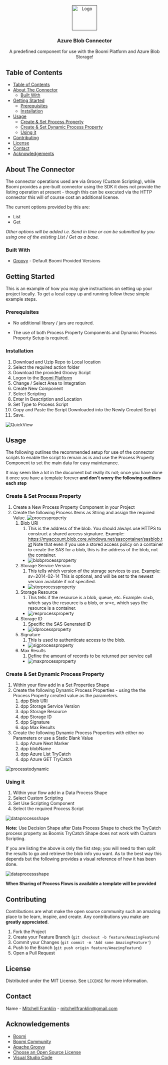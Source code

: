 <br />
<p align="center">
  <a href="">
    <img src="README/azureLogo.png" alt="Logo" width="80" height="80">
  </a>

  <h3 align="center">Azure Blob Connector</h3>

  <p align="center">
    A predefined component for use with the Boomi Platform and Azure Blob Storage!

  </p>
</p>



<!-- TABLE OF CONTENTS -->
## Table of Contents

- [Table of Contents](#table-of-contents)
- [About The Connector](#about-the-connector)
  - [Built With](#built-with)
- [Getting Started](#getting-started)
  - [Prerequisites](#prerequisites)
  - [Installation](#installation)
- [Usage](#usage)
  - [Create & Set Process Property](#create--set-process-property)
  - [Create & Set Dynamic Process Property](#create--set-dynamic-process-property)
  - [Using it](#using-it)
- [Contributing](#contributing)
- [License](#license)
- [Contact](#contact)
- [Acknowledgements](#acknowledgements)




## About The Connector

The connector operations used are via Groovy (Custom Scripting), while Boomi provides a pre-built connector using the SDK it does not provide the listing operation at present - though this can be executed via the HTTP connector this will of course cost an additional license.

The current options provided by this are:
* List
* Get

_Other options will be added i.e. Send in time or can be submitted by you using one of the existing List / Get as a base._

### Built With

* [Groovy](https://groovy-lang.org/) - Default Boomi Provided Versions


## Getting Started

This is an example of how you may give instructions on setting up your project locally.
To get a local copy up and running follow these simple example steps.

### Prerequisites

* No additional library / jars are required.

* The use of both Process Property Components and Dynamic Process Property Setup is required.

### Installation

1. Download and Uzip Repo to Local location
2. Select the required action folder
3. Download the provided Groovy Script
4. Logon to the [Boomi Platform](https://platform.boomi.com)
5. Change / Select Area to Integration
6. Create New Component
7. Select Scripting
8. Enter In Description and Location
9. Set Type to Process Script
10. Copy and Paste the Script Downloaded into the Newly Created Script
11. Save.

![QuickView](README/ProcessScriptCreate.gif)





## Usage

The following outlines the recommended setup for use of the connector scripts to enable the script to remain as is and use the Process Property Component to set the main data for easy maintenance.

It may seem like a lot in the document but really its not; once you have done it once you have a template forever **and don't worry the following outlines each step**

### Create & Set Process Property

1. Create a New Process Property Component in your Project
2. Create the following Process Items as String and assign the required Value.
![processproperty](README/processproperty.png)
   1.  Blob URI
       1.  This is the address of the blob. You should always use HTTPS to construct a shared access signature. Example: https://myaccount.blob.core.windows.net/sascontainer/sasblob.txt Note that even if you use a stored access policy on a container to create the SAS for a blob, this is the address of the blob, not the container.
       *  ![blobprocessproperty](README/Blob_processproperty.png)
   2.  Storage Service Version
       1. This tells which version of the storage services to use. Example: sv=2014-02-14 This is optional, and will be set to the newest version available if not specified.
       *  ![storprocessproperty](README/Storage_processproperty.png)
   3.  Storage Resource
       1.  This tells if the resource is a blob, queue, etc. Example: sr=b, which says the resource is a blob, or sr=c, which says the resource is a container.
       *  ![resprocessproperty](README/Resource_processproperty.png)
   4.  Storage ID
       1.  Specific the SAS Generated ID
       *  ![idprocessproperty](README/ID_processproperty.png)
   5.  Signature
       1.  This is used to authenticate access to the blob.
       *  ![sigprocessproperty](README/Sig_processproperty.png)
   6.  Max Results
       1.  Define the amount of records to be returned per service call
       *  ![maxprocessproperty](README/Max_processproperty.png)


### Create & Set Dynamic Process Property

1. Within your flow add in a Set Properties Shape
2. Create the following Dynamic Process Properties - using the the Process Property created value as the parameters.
   1. dpp Blob URI
   2. dpp Storage Service Version
   3. dpp Storage Resource
   4. dpp Storage ID
   5. dpp Signature
   6. dpp Max Results
3. Create the following Dynamic Process Properties with either no Parameters or use a Static Blank Value
   1. dpp Azure Next Marker
   2. dpp blobName
   3. dpp Azure List TryCatch
   4. dpp Azure GET TryCatch

![processtodynamic](README/ProcessToDynamic.png)

### Using it

1. Within your flow add in a Data Process Shape
2. Select Custom Scripting
3. Set Use Scripting Component
4. Select the required Process Script

![dataprocessshape](README/dataProcessShape.png)

**Note:** Use Decision Shape after Data Process Shape to check the TryCatch process property as Boomis TryCatch Shape does not work with Custom Scripting.

If you are listing the above is only the fist step; you will need to then split the results to go and retrieve the blob info you want. As to the best way this depends but the following provides a visual reference of how it has been done.


![dataprocessshape](README/sampleflow.png)


**When Sharing of Process Flows is available a template will be provided**


## Contributing

Contributions are what make the open source community such an amazing place to be learn, inspire, and create. Any contributions you make are **greatly appreciated**.

1. Fork the Project
2. Create your Feature Branch (`git checkout -b feature/AmazingFeature`)
3. Commit your Changes (`git commit -m 'Add some AmazingFeature'`)
4. Push to the Branch (`git push origin feature/AmazingFeature`)
5. Open a Pull Request




## License

Distributed under the MIT License. See `LICENSE` for more information.




## Contact

Name - [Mitchell Franklin](https://mitchellfranklin.info) - mitchellfranklin@gmail.com





<!-- ACKNOWLEDGEMENTS -->
## Acknowledgements
* [Boomi](https://boomi.com/)
* [Boomi Community](https://community.boomi.com/)
* [Apache Groovy](https://groovy-lang.org)
* [Choose an Open Source License](https://choosealicense.com)
* [Visual Studio Code](https://code.visualstudio.com/)
